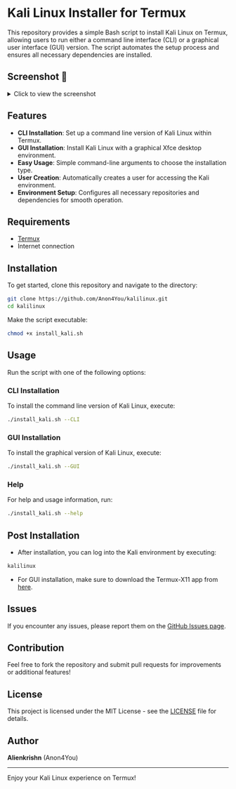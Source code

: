 # Kali Linux Installer for Termux

This repository provides a simple Bash script to install Kali Linux on Termux, allowing users to run either a command line interface (CLI) or a graphical user interface (GUI) version. The script automates the setup process and ensures all necessary dependencies are installed.

## Screenshot 📸

<details>
<summary>Click to view the screenshot</summary>

<p align="center">
  <img src="assets/screenshot.jpg">
</p>

</details>

## Features

- **CLI Installation**: Set up a command line version of Kali Linux within Termux.
- **GUI Installation**: Install Kali Linux with a graphical Xfce desktop environment.
- **Easy Usage**: Simple command-line arguments to choose the installation type.
- **User Creation**: Automatically creates a user for accessing the Kali environment.
- **Environment Setup**: Configures all necessary repositories and dependencies for smooth operation.

## Requirements

- [Termux](https://termux.com/)
- Internet connection

## Installation

To get started, clone this repository and navigate to the directory:

```bash
git clone https://github.com/Anon4You/kalilinux.git
cd kalilinux
```

Make the script executable:

```bash
chmod +x install_kali.sh
```

## Usage

Run the script with one of the following options:

### CLI Installation

To install the command line version of Kali Linux, execute:

```bash
./install_kali.sh --CLI
```

### GUI Installation

To install the graphical version of Kali Linux, execute:

```bash
./install_kali.sh --GUI
```

### Help

For help and usage information, run:

```bash
./install_kali.sh --help
```

## Post Installation

- After installation, you can log into the Kali environment by executing:

```bash
kalilinux
```

- For GUI installation, make sure to download the Termux-X11 app from [here](https://github.com/termux/termux-x11/releases/tag/nightly).

## Issues

If you encounter any issues, please report them on the [GitHub Issues page](https://github.com/Anon4You/kalilinux/issues/new).

## Contribution

Feel free to fork the repository and submit pull requests for improvements or additional features!

## License

This project is licensed under the MIT License - see the [LICENSE](LICENSE) file for details.

## Author

**Alienkrishn** (Anon4You)

---

Enjoy your Kali Linux experience on Termux!
